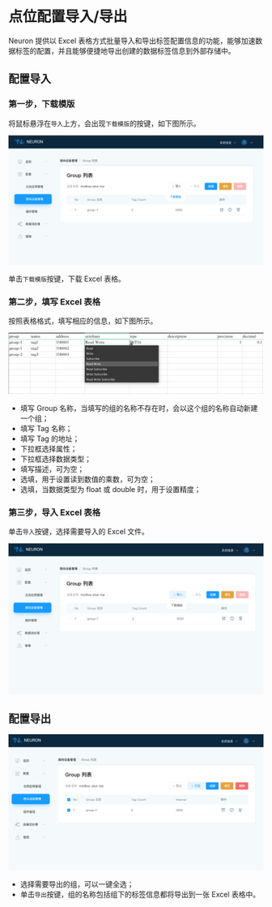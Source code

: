 # 点位配置导入/导出

Neuron 提供以 Excel 表格方式批量导入和导出标签配置信息的功能，能够加速数据标签的配置，并且能够便捷地导出创建的数据标签信息到外部存储中。

## 配置导入

### 第一步，下载模版

将鼠标悬浮在`导入`上方，会出现`下载模版`的按键，如下图所示。

![download-template](./assets/download-template.png)

单击`下载模版`按键，下载 Excel 表格。

### 第二步，填写 Excel 表格

按照表格格式，填写相应的信息，如下图所示。

![excel](./assets/excel.png)

* 填写 Group 名称，当填写的组的名称不存在时，会以这个组的名称自动新建一个组；
* 填写 Tag 名称；
* 填写 Tag 的地址；
* 下拉框选择属性；
* 下拉框选择数据类型；
* 填写描述，可为空；
* 选填，用于设置读到数值的乘数，可为空；
* 选填，当数据类型为 float 或 double 时，用于设置精度；

### 第三步，导入 Excel 表格

单击`导入`按键，选择需要导入的 Excel 文件。

![import](./assets/import.png)

## 配置导出

![export](./assets/export.png)

* 选择需要导出的组，可以一键全选；
* 单击`导出`按键，组的名称包括组下的标签信息都将导出到一张 Excel 表格中。
